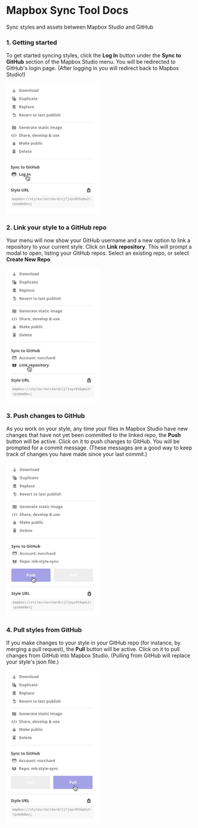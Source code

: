 # Mapbox Sync Tool Docs
Sync styles and assets between Mapbox Studio and GitHub

### 1. Getting started
To get started syncing styles, click the **Log In** button under the **Sync to GitHub** section of the Mapbox Studio menu. You will be redirected to GitHub's login page. (After logging in you will redirect back to Mapbox Studio!)

<img src="/img/sync-log-in.jpg" width="250px"/>

### 2. Link your style to a GitHub repo
Your menu will now show your GitHub username and a new option to link a repository to your current style. Click on **Link repository**. This will prompt a modal to open, listing your GitHub repos. Select an existing repo, or select **Create New Repo**.

<img src="/img/link-repo.jpg" width="250px"/>

### 3. Push changes to GitHub
As you work on your style, any time your files in Mapbox Studio have new changes that have not yet been committed to the linked repo, the **Push** button will be active. Click on it to push changes to GitHub. You will be prompted for a commit message. (These messages are a good way to keep track of changes you have made since your last commit.)

<img src="/img/sync-push.jpg" width="250px"/>

### 4. Pull styles from GitHub
If you make changes to your style in your GitHub repo (for instance, by merging a pull request), the **Pull** button will be active. Click on it to pull changes from GitHub into Mapbox Studio. (Pulling from GitHub will replace your style's json file.)

<img src="/img/sync-pull.jpg" width="250px"/>
